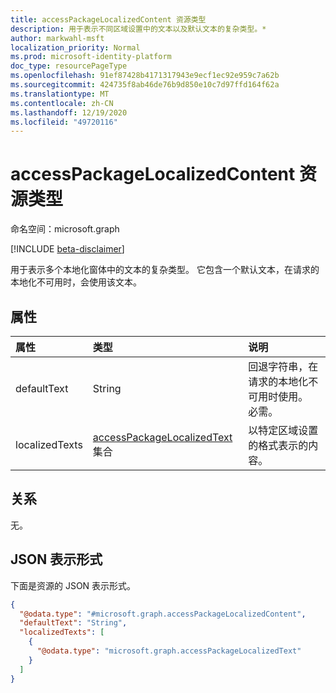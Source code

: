 ```yaml
---
title: accessPackageLocalizedContent 资源类型
description: 用于表示不同区域设置中的文本以及默认文本的复杂类型。*
author: markwahl-msft
localization_priority: Normal
ms.prod: microsoft-identity-platform
doc_type: resourcePageType
ms.openlocfilehash: 91ef87428b4171317943e9ecf1ec92e959c7a62b
ms.sourcegitcommit: 424735f8ab46de76b9d850e10c7d97ffd164f62a
ms.translationtype: MT
ms.contentlocale: zh-CN
ms.lasthandoff: 12/19/2020
ms.locfileid: "49720116"
---
```

# <a name="accesspackagelocalizedcontent-resource-type"></a>accessPackageLocalizedContent 资源类型

命名空间：microsoft.graph

[!INCLUDE [beta-disclaimer](../../includes/beta-disclaimer.md)]

用于表示多个本地化窗体中的文本的复杂类型。 它包含一个默认文本，在请求的本地化不可用时，会使用该文本。

## <a name="properties"></a>属性
|属性|类型|说明|
|:---|:---|:---|
|defaultText|String|回退字符串，在请求的本地化不可用时使用。 必需。 |
|localizedTexts|[accessPackageLocalizedText](../resources/accesspackagelocalizedtext.md) 集合|以特定区域设置的格式表示的内容。 |

## <a name="relationships"></a>关系
无。

## <a name="json-representation"></a>JSON 表示形式
下面是资源的 JSON 表示形式。
<!-- {
  "blockType": "resource",
  "@odata.type": "microsoft.graph.accessPackageLocalizedContent"
}
-->
``` json
{
  "@odata.type": "#microsoft.graph.accessPackageLocalizedContent",
  "defaultText": "String",
  "localizedTexts": [
    {
      "@odata.type": "microsoft.graph.accessPackageLocalizedText"
    }
  ]
}
```
